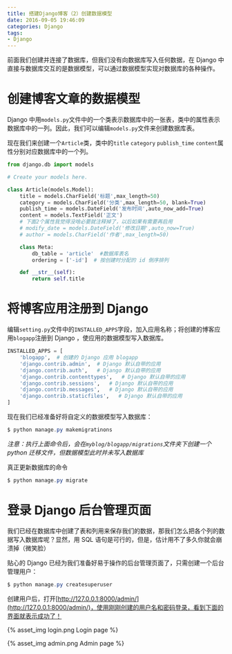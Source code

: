 ```yaml
---
title: 搭建Django博客（2）创建数据模型
date: 2016-09-05 19:46:09
categories: Django
tags:
- Django
---
```


前面我们创建并连接了数据库，但我们没有向数据库写入任何数据，在 Django 中直接与数据库交互的是数据模型，可以通过数据模型实现对数据库的各种操作。

# 创建博客文章的数据模型

Django 中用`models.py`文件中的一个类表示数据库中的一张表，类中的属性表示数据库中的一列。因此，我们可以编辑`models.py`文件来创建数据库表。


<!--more-->


现在我们来创建一个`Article`类，类中的`title` `category` `publish_time` `content`属性分别对应数据库中的一个列。

```python
from django.db import models

# Create your models here.

class Article(models.Model):
    title = models.CharField('标题',max_length=50)
    category = models.CharField('分类',max_length=50, blank=True)
    publish_time = models.DateField('发布时间',auto_now_add=True)
    content = models.TextField('正文')
    # 下面2个属性我觉得没啥必要就注释掉了，以后如果有需要再启用
    # modify_date = models.DateField('修改日期',auto_now=True)
    # author = models.CharField('作者',max_length=50)

    class Meta:
        db_table = 'article'  #数据库表名
        ordering = ['-id']  # 按创建时分配的 id 倒序排列

    def __str__(self):
        return self.title
```

# 将博客应用注册到 Django

编辑`setting.py`文件中的`INSTALLED_APPS`字段，加入应用名称；将创建的博客应用`blogapp`注册到 Django ，使应用的数据模型写入数据库。

```python
INSTALLED_APPS = [
    'blogapp',  # 创建的 Django 应用 blogapp
    'django.contrib.admin',  # Django 默认自带的应用
    'django.contrib.auth',   # Django 默认自带的应用
    'django.contrib.contenttypes',   # Django 默认自带的应用
    'django.contrib.sessions',   # Django 默认自带的应用
    'django.contrib.messages',   # Django 默认自带的应用
    'django.contrib.staticfiles',   # Django 默认自带的应用
]
```

现在我们已经准备好将自定义的数据模型写入数据库：

```powershell
$ python manage.py makemigratinons
```

*注意：执行上面命令后，会在`myblog/blogapp/migrations`文件夹下创建一个 python 迁移文件，但数据模型此时并未写入数据库*

真正更新数据库的命令

```powershell
$ python manage.py migrate
```
# 登录 Django 后台管理页面

我们已经在数据库中创建了表和列用来保存我们的数据，那我们怎么把各个列的数据写入数据库呢？显然，用 SQL 语句是可行的，但是，估计用不了多久你就会崩溃掉（微笑脸）

贴心的 Django 已经为我们准备好易于操作的后台管理页面了，只需创建一个后台管理用户：

```powershell
$ python manage.py createsuperuser
```

创建用户后，打开[http://127.0.0.1:8000/admin/](http://127.0.0.1:8000/admin/)，使用刚刚创建的用户名和密码登录，看到下面的界面就表示成功了！

{% asset_img login.png Login page %}

{% asset_img admin.png Admin page %}